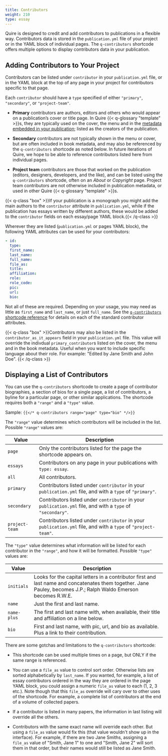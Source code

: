 ```yaml
---
title: Contributors
weight: 210
type: essay
---
```


Quire is designed to credit and add contributors to publications in a flexible way. Contributors data is stored in the `publication.yml` file of your project or in the YAML block of individual pages. The `q-contributors` shortcode offers multiple options to display contributors data in your publication.

## Adding Contributors to Your Project

Contributors can be listed under `contributor` in your `publication.yml` file, or in the YAML block at the top of any page in your project for contributors specific to that page.

Each `contributor` should have a `type` specified of either `"primary"`, `"secondary"`, or `"project-team"`.

- **Primary** contributors are authors, editors and others who would appear on a publication’s cover or title page. In Quire {{< q-glossary "template" >}}s, they are typically used on the cover, the menu and in the [metadata embedded in your publication](/guide/metadata-configuration/); listed as the creators of the publication.

- **Secondary** contributors are not typically shown in the menu or cover, but are often included in book metadata, and may also be referenced by the `q-contributors` shortcode as noted below. In future iterations of Quire, we hope to be able to reference contributors listed here from individual pages.

- **Project team** contributors are those that worked on the publication (editors, designers, developers, and the like), and can be listed using the `q-contributors` shortcode, often on an *About* or *Copyright* page. Project team contributors are not otherwise included in publication metadata, or used in other Quire {{< q-glossary "template" >}}s.

{{< q-class "box" >}}If your publication is a monograph you might add the main authors to the `contributor` attribute in `publication.yml`, while if the publication has essays written by different authors, these would be added to the `contributor` fields on each essay/page YAML block.{{< /q-class >}}

Wherever they are listed (`publication.yml` or pages YAML block), the following YAML attributes can be used for your contributors:

```YAML
- id:
  type:
  first_name:
  last_name:
  full_name:
  file_as:
  title:
  affiliation:
  role:
  role_code:
  pic:
  url:
  bio:
```

Not all of these are required. Depending on your usage, you may need as little as  `first_name` and `last_name`, or just `full_name`. See the [`q-contributors` shortcode reference](/api-docs/shortcodes#q-contributors) for details on each of the standard contributor attributes.

{{< q-class "box" >}}Contributors may also be listed in the `contributor_as_it_appears` field in your `publication.yml` file. This value will override the indivdual `primary_contributor`s listed on the cover, the menu and in the book metadata. Useful when you want to include specific language about their role. For example: "Edited by Jane Smith and John Doe". {{< /q-class >}}

## Displaying a List of Contributors

You can use the `q-contributors` shortcode to create a page of contributor biographies, a section of bios for a single page, a list of contributors, a byline for a particular page, or other similar applications. The shortcode requires both a `"range"` and a `"type"` value.

Sample: `{{</* q-contributors range="page" type="bio" */>}}`

The `"range"` value determines which contributors will be included in the list. Possible `"range"` values are:

| Value | Description |
| --- | --- |
|`page` | Only the contributors listed for the page the shortcode appears on. |
| `essays` | Contributors on any page in your publications with `type: essay`. |
| `all` | All contributors. |
| `primary` | Contributors listed under `contributor` in your `publication.yml` file, and with a `type` of `"primary"`. |
| `secondary` | Contributors listed under `contributor` in your `publication.yml` file, and with a `type` of `"secondary"`. |
| `project-team` | Contributors listed under `contributor` in your `publication.yml` file, and with a `type` of `"project-team"`. |

The `"type"` value determines what information will be listed for each contributor in the `"range"`, and how it will be formatted. Possible `"type"` values are:

| Value | Description |
| --- | --- |
|`initials` | Looks for the capital letters in a contributor first and last name and concatenates them together. Jane Pauley, becomes J.P.; Ralph Waldo Emerson becomes R.W.E. |
| `name` | Just the first and last name. |
| `name-plus` | The first and last name with, when available, their title and affiliation on a line below. |
| `bio` | First and last name, with pic, url, and bio as available. Plus a link to their contribution. |

There are some gotchas and limitations to the `q-contributors` shortcode:

- This shortcode can be used multiple times on a page, but ONLY if the same range is referenced.

- You can use a `file_as` value to control sort order. Otherwise lists are sorted alphabetically by `last_name`. If you wanted, for example, a list of essay contributors ordered in the way they are ordered in the page YAML block, you could assign a numeric `file_as` value to each (1, 2, 3 etc.). Note though that this `file_as` override will cary over to other uses of the shortcode. For example, a complete list of contributors at the end of a volume of collected papers.

- If a contributor is listed in many papers, the information in last listing will override all the others.

- Contributors with the same exact name will override each other. But using a `file_as` value would fix this (that value wouldn't show up in the interface). For example, if there are two Jane Smiths, assigning a `file_as` value of "Smith, Jane 1" to one and "Smith, Jane 2" will sort them in that order, but their names would still be listed as Jane Smith.

